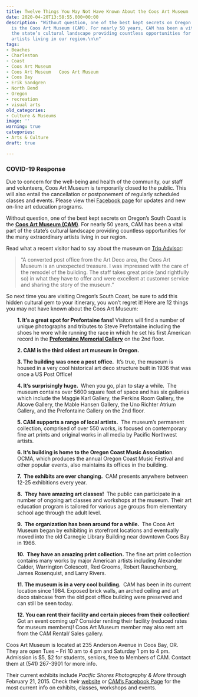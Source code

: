 ```yaml
---
title: Twelve Things You May Not Have Known About the Coos Art Museum
date: 2020-04-20T13:58:55.000+00:00
description: "Without question, one of the best kept secrets on Oregon's South Coast
  is the Coos Art Museum (CAM). For nearly 50 years, CAM has been a vital part of
  the state’s cultural landscape providing countless opportunities for the many extraordinary
  artists living in our region.\n\n"
tags:
- Beaches
- Charleston
- Coast
- Coos Art Museum
- Coos Art Museum   Coos Art Museum
- Coos Bay
- Erik Sandgren
- North Bend
- Oregon
- recreation
- visual arts
old_categories:
- Culture & Museums
image: ''
warning: true
categories:
- Arts & Culture
draft: true

---
```

### COVID-19 Response

Due to concern for the well-being and health of the community, our staff and volunteers, Coos Art Museum is temporarily closed to the public. This will also entail the cancellation or postponement of regularly scheduled classes and events. Please view thei [Facebook page](https://www.facebook.com/coosartmuseum) for updates and new on-line art education programs.

Without question, one of the best kept secrets on Oregon’s South Coast is the <a href="http://www.coosart.org/" target="_blank"><strong>Coos Art Museum (CAM)</strong></a>. For nearly 50 years, CAM has been a vital part of the state’s cultural landscape providing countless opportunities for the many extraordinary artists living in our region.

Read what a recent visitor had to say about the museum on <a href="http://www.tripadvisor.com/Attraction_Review-g51813-d5777748-Reviews-Coos_Art_Museum-Coos_Bay_Oregon.html" target="_blank">Trip Advisor</a>:

> “A converted post office from the Art Deco area, the Coos Art Museum is an unexpected treasure. I was impressed with the care of the remodel of the building. The staff takes great pride (and rightfully so) in what they have to offer and were excellent at customer service and sharing the story of the museum.”

So next time you are visiting Oregon’s South Coast, be sure to add this hidden cultural gem to your itinerary, you won’t regret it! Here are 12 things you may not have known about the Coos Art Museum:

<p style="padding-left: 30px;">
<strong>1. It’s a great spot for Prefontaine fans!</strong> Visitors will find a number of unique photographs and tributes to Steve Prefontaine including the shoes he wore while running the race in which he set his first American record in the <strong><a href="http://www.coosart.org/prefontaine-gallery/" target="_blank">Prefontaine Memorial Gallery</a></strong> on the 2nd floor.
</p>

<p style="padding-left: 30px;">
<strong>2. CAM is the third oldest art museum in Oregon.</strong>
</p>

<p style="padding-left: 30px;">
<strong>3. The building was once a post office.</strong>  It’s true, the museum is housed in a very cool historical art deco structure built in 1936 that was once a US Post Office!
</p>

<p style="padding-left: 30px;">
<strong>4. It’s surprisingly huge. </strong> When you go, plan to stay a while.  The museum contains over 5600 square feet of space and has six galleries which include the Maggie Karl Gallery, the Perkins Room Gallery, the Alcove Gallery, the Mable Hansen Gallery, the Uno Richter Atrium Gallery, and the Prefontaine Gallery on the 2nd floor.
</p>

<p style="padding-left: 30px;">
<strong>5. CAM supports a range of local artists.</strong>  The museum’s permanent collection, comprised of over 550 works, is focused on contemporary fine art prints and original works in all media by Pacific Northwest artists.
</p>

<p style="padding-left: 30px;">
<strong>6. It’s building is home to the Oregon Coast Music Associatio</strong>n.  OCMA, which produces the annual Oregon Coast Music Festival and other popular events, also maintains its offices in the building.
</p>

<p style="padding-left: 30px;">
<strong>7.  The exhibits are ever changing. </strong> CAM presents anywhere between 12-25 exhibitions every year.
</p>

<p style="padding-left: 30px;">
<strong>8.  They have amazing art classes! </strong> The public can participate in a number of ongoing art classes and workshops at the museum. Their art education program is tailored for various age groups from elementary school age through the adult level.
</p>

<p style="padding-left: 30px;">
<strong>9.  The organization has been around for a while. </strong> The Coos Art Museum began by exhibiting in storefront locations and eventually moved into the old Carnegie Library Building near downtown Coos Bay in 1966.
</p>

<p style="padding-left: 30px;">
<strong>10.  They have an amazing print collection.</strong> The fine art print collection contains many works by major American artists including Alexander Calder, Warrington Colescott, Red Grooms, Robert Rauschenberg, James Rosenquist, and Larry Rivers.
</p>

<p style="padding-left: 30px;">
<strong>11. The museum is in a very cool building. </strong> CAM has been in its current location since 1984. Exposed brick walls, an arched ceiling and art deco staircase from the old post office building were preserved and can still be seen today.
</p>

<p style="padding-left: 30px;">
<strong>12. You can rent their facility and certain pieces from their collection!</strong> Got an event coming up? Consider renting their facility (reduced rates for museum members)! Coos Art Museum member may also rent art from the CAM Rental/ Sales gallery.
</p>

Coos Art Museum is located at 235 Anderson Avenue in Coos Bay, OR. They are open Tues – Fri 10 am to 4 pm and Saturday 1 pm to 4 pm. Admission is $5, $2 for students, seniors, free to Members of CAM. Contact them at (541) 267-3901 for more info.

Their current exhibits include _Pacific Shores Photography & More_ through February 21, 2015. Check their <a href="http://www.coosart.org/" target="_blank">website</a> or <a href="https://www.facebook.com/coosartmuseum" target="_blank">CAM’s Facebook Page</a> for the most current info on exhibits, classes, workshops and events.